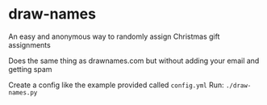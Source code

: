# draw-names
An easy and anonymous way to randomly assign Christmas gift assignments 

Does the same thing as drawnames.com but without adding your email and getting spam

Create a config like the example provided called `config.yml`
Run: `./draw-names.py`
